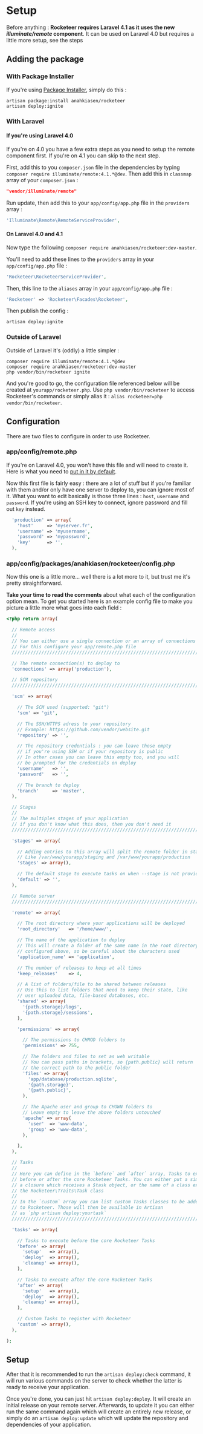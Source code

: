 # Setup

Before anything : **Rocketeer requires Laravel 4.1 as it uses the new _illuminate/remote_ component**. It can be used on Laravel 4.0 but requires a little more setup, see the steps

## Adding the package

### With Package Installer

If you're using [Package Installer](https://github.com/rtablada/package-installer), simply do this :

```
artisan package:install anahkiasen/rocketeer
artisan deploy:ignite
```

### With Laravel

#### If you're using Laravel 4.0

If you're on 4.0 you have a few extra steps as you need to setup the remote component first. If you're on 4.1 you can skip to the next step.

First, add this to you `composer.json` file in the dependencies by typing `composer require illuminate/remote:4.1.*@dev`. Then add this in `classmap` array of your `composer.json` :

```json
"vendor/illuminate/remote"
```

Run update, then add this to your `app/config/app.php` file in the `providers` array :

```php
'Illuminate\Remote\RemoteServiceProvider',
```

#### On Laravel 4.0 and 4.1

Now type the following `composer require anahkiasen/rocketeer:dev-master`.

You'll need to add these lines to the `providers` array in your `app/config/app.php` file :

```php
'Rocketeer\RocketeerServiceProvider',
```

Then, this line to the `aliases` array in your `app/config/app.php` file :

```php
'Rocketeer' => 'Rocketeer\Facades\Rocketeer',
```

Then publish the config :

```
artisan deploy:ignite
```

### Outside of Laravel

Outside of Laravel it's (oddly) a little simpler :

```
composer require illuminate/remote:4.1.*@dev
composer require anahkiasen/rocketeer:dev-master
php vendor/bin/rocketeer ignite
```

And you're good to go, the configuration file referenced below will be created at `yourapp/rocketeer.php`. Use `php vendor/bin/rocketeer` to access Rocketeer's commands or simply alias it : `alias rocketeer=php vendor/bin/rocketeer`.

## Configuration

There are two files to configure in order to use Rocketeer.

### app/config/remote.php

If you're on Laravel 4.0, you won't have this file and will need to create it. Here is what you need to [put in it by default](https://github.com/laravel/laravel/blob/develop/app/config/remote.php).

Now this first file is fairly easy : there are a lot of stuff but if you're familiar with them and/or only have one server to deploy to, you can ignore most of it.
What you want to edit basically is those three lines : `host`, `username` and `password`. If you're using an SSH key to connect, ignore password and fill out `key` instead.

```php
  'production' => array(
    'host'     => 'myserver.fr',
    'username' => 'myusername',
    'password' => 'mypassword',
    'key'      => '',
  ),
```

### app/config/packages/anahkiasen/rocketeer/config.php

Now this one is a little more... well there is a lot more to it, but trust me it's pretty straightforward.

**Take your time to read the comments** about what each of the configuration option mean.
To get you started here is an example config file to make you picture a little more what goes into each field :

```php
<?php return array(

  // Remote access
  //
  // You can either use a single connection or an array of connections
  // For this configure your app/remote.php file
  //////////////////////////////////////////////////////////////////////

  // The remote connection(s) to deploy to
  'connections' => array('production'),

  // SCM repository
  //////////////////////////////////////////////////////////////////////

  'scm' => array(

    // The SCM used (supported: "git")
    'scm' => 'git',

    // The SSH/HTTPS adress to your repository
    // Example: https://github.com/vendor/website.git
    'repository' => '',

    // The repository credentials : you can leave those empty
    // if you're using SSH or if your repository is public
    // In other cases you can leave this empty too, and you will
    // be prompted for the credentials on deploy
    'username'   => '',
    'password'   => '',

    // The branch to deploy
    'branch'     => 'master',
  ),

  // Stages
  //
  // The multiples stages of your application
  // if you don't know what this does, then you don't need it
  //////////////////////////////////////////////////////////////////////

  'stages' => array(

    // Adding entries to this array will split the remote folder in stages
    // Like /var/www/yourapp/staging and /var/www/yourapp/production
    'stages' => array(),

    // The default stage to execute tasks on when --stage is not provided
    'default' => '',
  ),

  // Remote server
  //////////////////////////////////////////////////////////////////////

  'remote' => array(

    // The root directory where your applications will be deployed
    'root_directory'   => '/home/www/',

    // The name of the application to deploy
    // This will create a folder of the same name in the root directory
    // configured above, so be careful about the characters used
    'application_name' => 'application',

    // The number of releases to keep at all times
    'keep_releases'    => 4,

    // A list of folders/file to be shared between releases
    // Use this to list folders that need to keep their state, like
    // user uploaded data, file-based databases, etc.
    'shared' => array(
      '{path.storage}/logs',
      '{path.storage}/sessions',
    ),

    'permissions' => array(

      // The permissions to CHMOD folders to
      'permissions' => 755,

      // The folders and files to set as web writable
      // You can pass paths in brackets, so {path.public} will return
      // the correct path to the public folder
      'files' => array(
        'app/database/production.sqlite',
        '{path.storage}',
        '{path.public}',
      ),

      // The Apache user and group to CHOWN folders to
      // Leave empty to leave the above folders untouched
      'apache' => array(
        'user'  => 'www-data',
        'group' => 'www-data',
      ),

    ),
  ),

  // Tasks
  //
  // Here you can define in the `before` and `after` array, Tasks to execute
  // before or after the core Rocketeer Tasks. You can either put a simple command,
  // a closure which receives a $task object, or the name of a class extending
  // the Rocketeer\Traits\Task class
  //
  // In the `custom` array you can list custom Tasks classes to be added
  // to Rocketeer. Those will then be available in Artisan
  // as `php artisan deploy:yourtask`
  //////////////////////////////////////////////////////////////////////

  'tasks' => array(

    // Tasks to execute before the core Rocketeer Tasks
    'before' => array(
      'setup'   => array(),
      'deploy'  => array(),
      'cleanup' => array(),
    ),

    // Tasks to execute after the core Rocketeer Tasks
    'after' => array(
      'setup'   => array(),
      'deploy'  => array(),
      'cleanup' => array(),
    ),

    // Custom Tasks to register with Rocketeer
    'custom' => array(),
  ),

);
```

## Setup

After that it is recommended to run the `artisan deploy:check` command, it will run various commands on the server to check whether the latter is ready to receive your application.

Once you're done, you can just hit `artisan deploy:deploy`. It will create an initial release on your remote server.
Afterwards, to update it you can either run the same command again which will create an entirely new release, or simply do an `artisan deploy:update` which will update the repository and dependencies of your application.